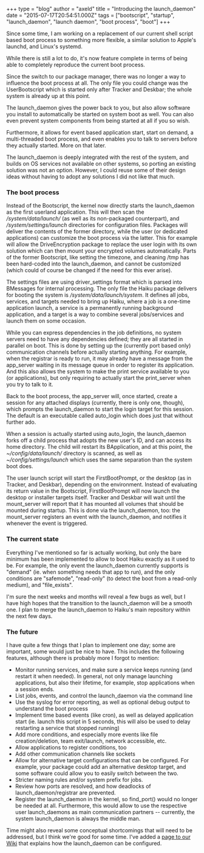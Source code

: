 +++
type = "blog"
author = "axeld"
title = "Introducing the launch_daemon"
date = "2015-07-17T20:54:51.000Z"
tags = ["bootscript", "startup", "launch_daemon", "launch daemon", "boot process", "boot"]
+++

Since some time, I am working on a replacement of our current shell script based boot process to something more flexible, a similar solution to Apple's launchd, and Linux's systemd.

While there is still a lot to do, it's now feature complete in terms of being able to completely reproduce the current boot process.

Since the switch to our package manager, there was no longer a way to influence the boot process at all. The only file you could change was the UserBootscript which is started only after Tracker and Deskbar; the whole system is already up at this point.

The launch_daemon gives the power back to you, but also allow software you install to automatically be started on system boot as well. You can also even prevent system components from being started at all if you so wish.
<!--more-->
Furthermore, it allows for event based application start, start on demand, a multi-threaded boot process, and even enables you to talk to servers before they actually started. More on that later.

The launch_daemon is deeply integrated with the rest of the system, and builds on OS services not available on other systems, so porting an existing solution was not an option. However, I could reuse some of their design ideas without having to adopt any solutions I did not like that much.

<h3>The boot process</h3>

Instead of the Bootscript, the kernel now directly starts the launch_daemon as the first userland application. This will then scan the <i>/system/data/launch/</i> (as well as its non-packaged counterpart), and <i>/system/settings/launch</i> directories for configuration files. Packages will deliver the contents of the former directory, while the user (or dedicated applications) can customize the boot process via the latter. This for example will allow the DriveEncryption package to replace the user login with its own solution which can then mount your encrypted volumes automatically. Parts of the former Bootscript, like setting the timezone, and cleaning /tmp has been hard-coded into the launch_daemon, and cannot be customized (which could of course be changed if the need for this ever arise).

The settings files are using driver_settings format which is parsed into BMessages for internal processing. The only file the Haiku package delivers for booting the system is <i>/system/data/launch/system</i>. It defines all jobs, services, and targets needed to bring up Haiku, where a job is a one-time application launch, a service is a permanently running background application, and a target is a way to combine several jobs/services and launch them on some occasion.

While you can express dependencies in the job definitions, no system servers need to have any dependencies defined; they are all started in parallel on boot. This is done by setting up the (currently port based only) communication channels before actually starting anything. For example, when the registrar is ready to run, it may already have a message from the app_server waiting in its message queue in order to register its application. And this also allows the system to make the print service available to you (or applications), but only requiring to actually start the print_server when you try to talk to it.

Back to the boot process, the app_server will, once started, create a session for any attached displays (currently, there is only one, though), which prompts the launch_daemon to start the login target for this session. The default is an executable called auto_login which does just that without further ado.

When a session is actually started using auto_login, the launch_daemon forks off a child process that adopts the new user's ID, and can access its home directory. The child will restart its BApplication, and at this point, the <i>~/config/data/launch/</i> directory is scanned, as well as <i>~/config/settings/launch</i> which uses the same separation than the system boot does.

The user launch script will start the FirstBootPrompt, or the desktop (as in Tracker, and Deskbar), depending on the environment. Instead of evaluating its return value in the Bootscript, FirstBootPrompt will now launch the desktop or installer targets itself. Tracker and Deskbar will wait until the mount_server will report that it has mounted all volumes that should be mounted during startup. This is done via the launch_daemon, too: the mount_server registers an event with the launch_daemon, and notifies it whenever the event is triggered.

<h3>The current state</h3>

Everything I've mentioned so far is actually working, but only the bare minimum has been implemented to allow to boot Haiku exactly as it used to be. For example, the only event the launch_daemon currently supports is "demand" (ie. when something needs that app to run), and the only conditions are "safemode", "read-only" (to detect the boot from a read-only medium), and "file_exists".

I'm sure the next weeks and months will reveal a few bugs as well, but I have high hopes that the transition to the launch_daemon will be a smooth one. I plan to merge the launch_daemon to Haiku's main repository within the next few days.

<h3>The future</h3>

I have quite a few things that I plan to implement one day; some are important, some would just be nice to have.
This includes the following features, although there is probably more I forgot to mention:
<ul>
<li>Monitor running services, and make sure a service keeps running (and restart it when needed). In general, not only manage launching applications, but also their lifetime, for example, stop applications when a session ends.</li>
<li>List jobs, events, and control the launch_daemon via the command line</li>
<li>Use the syslog for error reporting, as well as optional debug output to understand the boot process</li>
<li>Implement time based events (like cron), as well as delayed application start (ie. launch this script in 5 seconds, this will also be used to delay restarting a service that stopped running)</li>
<li>Add more conditions, and especially more events like file creation/deletion, team exit/launch, network accessible, etc.</li>
<li>Allow applications to register conditions, too</li>
<li>Add other communication channels like sockets</li>
<li>Allow for alternative target configurations that can be configured. For example, your package could add an alternative desktop target, and some software could allow you to easily switch between the two.</li>
<li>Stricter naming rules and/or system prefix for jobs.</li>
<li>Review how ports are resolved, and how deadlocks of launch_daemon/registrar are prevented.</li>
<li>Register the launch_daemon in the kernel, so find_port() would no longer be needed at all. Furthermore, this would allow to use the respective user launch_daemons as main communication partners -- currently, the system launch_daemon is always the middle man.</li>
</ul>

Time might also reveal some conceptual shortcomings that will need to be addressed, but I think we're good for some time. I've added a <a href="https://dev.haiku-os.org/wiki/LaunchDaemon">page to our Wiki</a> that explains how the launch_daemon can be configured.